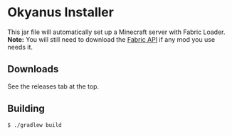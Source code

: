 # Okyanus Installer

This jar file will automatically set up a Minecraft server with Fabric Loader.  
**Note:** You will still need to download the [Fabric API](https://www.curseforge.com/minecraft/mc-mods/fabric-api) if 
any mod you use needs it.

## Downloads

See the releases tab at the top.

## Building

```
$ ./gradlew build
```